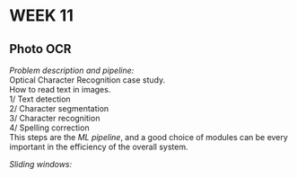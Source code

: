 # **WEEK 11**

## **Photo OCR**  

*Problem description and pipeline:*  
Optical Character Recognition case study.  
How to read text in images.  
1/ Text detection  
2/ Character segmentation  
3/ Character recognition  
4/ Spelling correction  
This steps are the *ML pipeline*, and a good choice of modules can be every important in the efficiency of the overall system.  

*Sliding windows:*  
